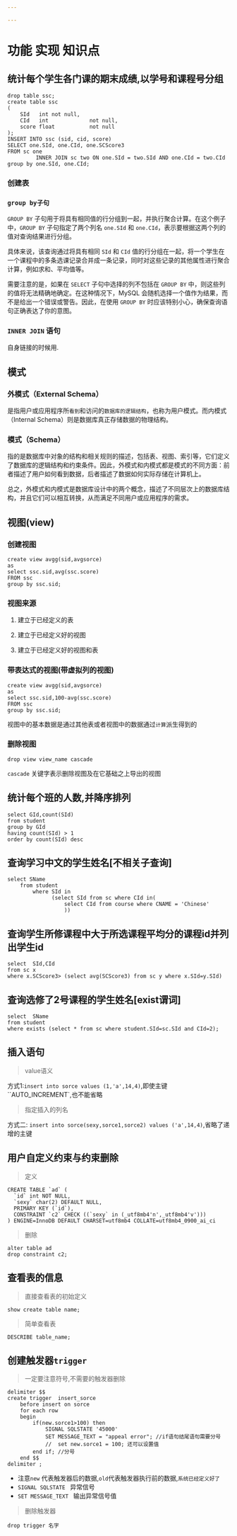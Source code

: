 ```yaml
---

---
```


# 功能 实现 知识点

## 统计每个学生各门课的期末成绩,以学号和课程号分组

```mysql
drop table ssc;
create table ssc
(
    SId   int not null,
    CId   int             not null,
    score float           not null
);
INSERT INTO ssc (sid, cid, score)
SELECT one.SId, one.CId, one.SCScore3
FROM sc one
         INNER JOIN sc two ON one.SId = two.SId AND one.CId = two.CId
group by one.SId, one.CId;
```

### 创建表

###  `group by子句`

`GROUP BY` 子句用于将具有相同值的行分组到一起，并执行聚合计算。在这个例子中，`GROUP BY` 子句指定了两个列名 `one.SId` 和 `one.CId`，表示要根据这两个列的值对查询结果进行分组。

具体来说，该查询通过将具有相同 `SId` 和 `CId` 值的行分组在一起，将一个学生在一个课程中的多条选课记录合并成一条记录，同时对这些记录的其他属性进行聚合计算，例如求和、平均值等。

需要注意的是，如果在 `SELECT` 子句中选择的列不包括在 `GROUP BY` 中，则这些列的值将无法精确地确定。在这种情况下，MySQL 会随机选择一个值作为结果，而不是给出一个错误或警告。因此，在使用 `GROUP BY` 时应该特别小心，确保查询语句正确表达了你的意图。

### `INNER JOIN` 语句

自身链接的时候用.



## 模式

### 外模式（External Schema）

是指用户或应用程序所`看到`和访问的`数据库的逻辑结构`，也称为用户模式。而内模式（Internal Schema）则是数据库真正存储数据的物理结构。

### 模式（Schema）

指的是数据库中对象的结构和相关规则的描述，包括表、视图、索引等，它们定义了数据库的逻辑结构和约束条件。因此，外模式和内模式都是模式的不同方面：前者描述了用户如何看到数据，后者描述了数据如何实际存储在计算机上。

总之，外模式和内模式是数据库设计中的两个概念，描述了不同层次上的数据库结构，并且它们可以相互转换，从而满足不同用户或应用程序的需求。

## 视图(view)

### 创建视图

```MySQL
create view avgg(sid,avgsorce)
as
select ssc.sid,avg(ssc.score)
FROM ssc
group by ssc.sid;
```

### 视图来源

1. 建立于已经定义的表

2. 建立于已经定义好的视图

3. 建立于已经定义好的视图和表

### 带表达式的视图(带虚拟列的视图)

```mysql
create view avgg(sid,avgsorce)
as
select ssc.sid,100-avg(ssc.score)
FROM ssc
group by ssc.sid;

```

视图中的基本数据是通过其他表或者视图中的数据通过`计算`派生得到的



### 删除视图

```mysql
drop view view_name cascade
```

`cascade` 关键字表示删除视图及在它基础之上导出的视图

## 统计每个班的人数,并降序排列

```mysql
select GId,count(SId)
from student
group by GId
having count(SId) > 1
order by count(SId) desc

```

## 查询学习中文的学生姓名[不相关子查询]

``` mysql
select SName
    from student
        where SId in
              (select SId from sc where CId in(
                  select CId from course where CNAME = 'Chinese'
                  ))

```

## 查询学生所修课程中大于所选课程平均分的课程id并列出学生id

```mysql
select  SId,CId
from sc x
where x.SCScore3> (select avg(SCScore3) from sc y where x.SId=y.SId)
```

## 查询选修了2号课程的学生姓名[exist谓词]

```mysql
select  SName
from student
where exists (select * from sc where student.SId=sc.SId and CId=2);
```

## 插入语句

> value语义

方式1:`insert into sorce values (1,'a',14,4)`,即使主键``AUTO_INCREMENT`,也不能省略 





> 指定插入的列名

方式二: `insert into sorce(sexy,sorce1,sorce2) values ('a',14,4)`,省略了递增的主键



## 用户自定义约束与约束删除

>  定义

```MySQL
CREATE TABLE `ad` (
  `id` int NOT NULL,
  `sexy` char(2) DEFAULT NULL,
  PRIMARY KEY (`id`),
  CONSTRAINT `c2` CHECK ((`sexy` in (_utf8mb4'n',_utf8mb4'v')))
) ENGINE=InnoDB DEFAULT CHARSET=utf8mb4 COLLATE=utf8mb4_0900_ai_ci
```



> 删除

```MySQL
alter table ad
drop constraint c2;
```



## 查看表的信息

> 直接查看表的初始定义

```MySQL
show create table name;
```



> 简单查看表 

```MySQL
DESCRIBE table_name;
```



## 创建触发器`trigger`

> 一定要注意符号,不需要的触发器删除

```MySQL
delimiter $$
create trigger  insert_sorce
    before insert on sorce
    for each row
    begin
        if(new.sorce1>100) then
            SIGNAL SQLSTATE '45000'
            SET MESSAGE_TEXT = "appeal error"; //if语句结尾语句需要分号
            //  set new.sorce1 = 100; 还可以设置值
        end if; //分号
    end $$
delimiter ;
```

- 注意`new` 代表触发器后的数据,`old`代表触发器执行前的数据,`系统已经定义好了`
- `SIGNAL SQLSTATE ` 异常信号
-  `SET MESSAGE_TEXT ` 输出异常信号值



>  删除触发器

```MySQL
drop trigger 名字
```

